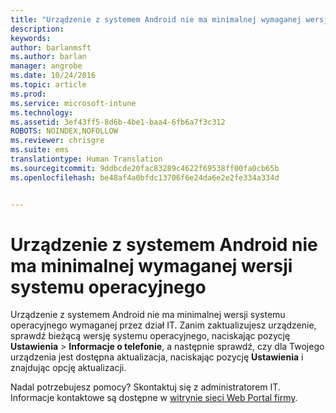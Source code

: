 ```yaml
---
title: "Urządzenie z systemem Android nie ma minimalnej wymaganej wersji systemu operacyjnego | Microsoft Intune"
description: 
keywords: 
author: barlanmsft
ms.author: barlan
manager: angrobe
ms.date: 10/24/2016
ms.topic: article
ms.prod: 
ms.service: microsoft-intune
ms.technology: 
ms.assetid: 3ef43ff5-8d6b-4be1-baa4-6fb6a7f3c312
ROBOTS: NOINDEX,NOFOLLOW
ms.reviewer: chrisgre
ms.suite: ems
translationtype: Human Translation
ms.sourcegitcommit: 9ddbcde20fac83289c4622f69538ff00fa0cb65b
ms.openlocfilehash: be48af4a0bfdc13706f6e24da6e2e2fe334a334d


---
```



# <a name="android-device-doesnt-have-the-required-minimum-operating-system-version"></a>Urządzenie z systemem Android nie ma minimalnej wymaganej wersji systemu operacyjnego

Urządzenie z systemem Android nie ma minimalnej wersji systemu operacyjnego wymaganej przez dział IT. Zanim zaktualizujesz urządzenie, sprawdź bieżącą wersję systemu operacyjnego, naciskając pozycję **Ustawienia** &gt; **Informacje o telefonie**, a następnie sprawdź, czy dla Twojego urządzenia jest dostępna aktualizacja, naciskając pozycję **Ustawienia** i znajdując opcję aktualizacji.

Nadal potrzebujesz pomocy? Skontaktuj się z administratorem IT. Informacje kontaktowe są dostępne w [witrynie sieci Web Portal firmy](http://portal.manage.microsoft.com).




<!--HONumber=Nov16_HO1-->


